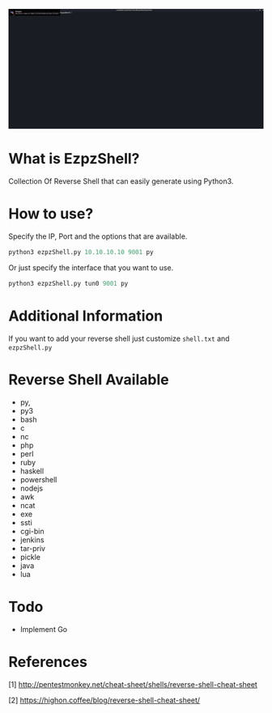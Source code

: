 ![](https://github.com/H0j3n/EzpzShell/blob/main/demo.gif)

# What is EzpzShell?

Collection Of Reverse Shell that can easily generate using Python3.


# How to use?

Specify the IP, Port and the options that are available.

```python
python3 ezpzShell.py 10.10.10.10 9001 py
```

Or just specify the interface that you want to use.

```python
python3 ezpzShell.py tun0 9001 py
```

# Additional Information

If you want to add your reverse shell just customize `shell.txt` and `ezpzShell.py`

# Reverse Shell Available

* py,
* py3
* bash
* c
* nc
* php
* perl
* ruby
* haskell
* powershell
* nodejs
* awk
* ncat
* exe
* ssti
* cgi-bin
* jenkins
* tar-priv
* pickle
* java
* lua

# Todo

* Implement Go

# References

[1] http://pentestmonkey.net/cheat-sheet/shells/reverse-shell-cheat-sheet

[2] https://highon.coffee/blog/reverse-shell-cheat-sheet/

